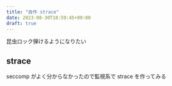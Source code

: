 ```yaml
---
title: "自作 strace"
date: 2023-08-30T18:59:45+09:00
draft: true
---
```


昆虫ロック弾けるようになりたい

## strace

seccomp がよく分からなかったので監視系で strace を作ってみる
